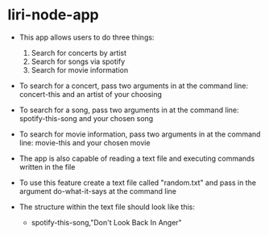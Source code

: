 # liri-node-app

* This app allows users to do three things: 
    1. Search for concerts by artist
    2. Search for songs via spotify
    3. Search for movie information

* To search for a concert, pass two arguments in at the command line: concert-this and an artist of your choosing

* To search for a song, pass two arguments in at the command line: spotify-this-song and your chosen song

* To search for movie information, pass two arguments in at the command line: movie-this and your chosen movie


* The app is also capable of reading a text file and executing commands written in the file
* To use this feature create a text file called "random.txt" and pass in the argument do-what-it-says at the command line
* The structure within the text file should look like this:
    * spotify-this-song,"Don't Look Back In Anger"